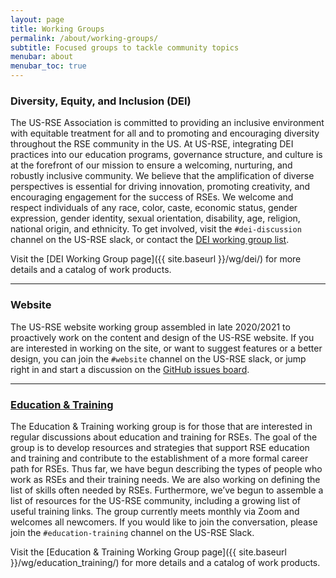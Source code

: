 ```yaml
---
layout: page
title: Working Groups
permalink: /about/working-groups/
subtitle: Focused groups to tackle community topics
menubar: about
menubar_toc: true
---
```


### Diversity, Equity, and Inclusion (DEI)

The US-RSE Association is committed to providing an inclusive environment with equitable treatment for all and to promoting and encouraging diversity throughout the RSE community in the US. At US-RSE, integrating DEI practices into our education programs, governance structure, and culture is at the forefront of our mission to ensure a welcoming, nurturing, and robustly inclusive community. We believe that the amplification of diverse perspectives is essential for driving innovation, promoting creativity, and encouraging engagement for the success of RSEs. We welcome and respect individuals of any race, color, caste, economic status, gender expression, gender identity, sexual orientation, disability, age, religion, national origin, and ethnicity. To get involved, visit the `#dei-discussion` channel on the US-RSE slack, or contact the <a href="mailto:dei_wg@us-rse.org">DEI working group list</a>.

Visit the [DEI Working Group page]({{ site.baseurl }}/wg/dei/) for more details and a catalog of work products.

<hr>

### Website

The US-RSE website working group assembled in late 2020/2021 to proactively work on the content and design of the US-RSE website.
If you are interested in working on the site, or want to suggest features or a better design, you can join the `#website` channel on the US-RSE slack, or jump right in and start a discussion on the <a href="https://github.com/usrse/usrse.github.io/issues">GitHub issues board</a>.


<hr>

<h3><a href="{{ site.baseurl }}/wg/education_training/">Education &amp; Training</a></h3>

The Education & Training working group is for those that are interested in regular discussions about education and training for RSEs. The goal of the group is to develop resources and strategies that support RSE education and training and contribute to the establishment of a more formal career path for RSEs. Thus far, we have begun describing the types of people who work as RSEs and their training needs. We are also working on defining the list of skills often needed by RSEs. Furthermore, we’ve begun to assemble a list of resources for the US-RSE community, including a growing list of useful training links. The group currently meets monthly via Zoom and welcomes all newcomers. If you would like to join the conversation, please join the `#education-training` channel on the US-RSE Slack.

Visit the [Education & Training Working Group page]({{ site.baseurl }}/wg/education_training/) for more details and a catalog of work products.
